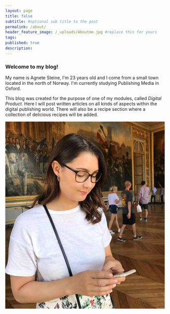 ```yaml
---
layout: page
title: false 
subtitle: #optional sub title to the post
permalink: /about/
header_feature_image: /_uploads/Aboutme.jpg #replace this for yours
tags:
published: true
description:
---
```


### Welcome to my blog!

My name is Agnete Steine, I'm 23 years old and I come from a small town located in the north of Norway. I'm currently studying Publishing Media in Oxford.

This blog was created for the purpose of one of my modules, called _Digital Product_. Here I will post written articles on all kinds of aspects within the digital publishing world. There will also be a recipe section where a collection of delicious recipes will be added.

[![](/_uploads/IMG_50681.jpg)](/_uploads/IMG_50681.jpg)
